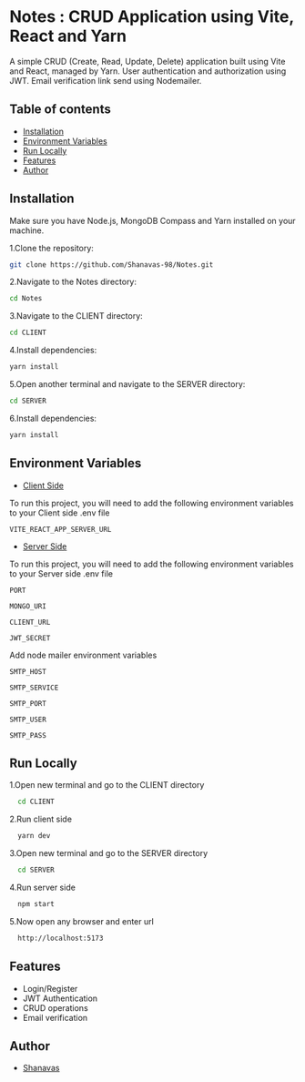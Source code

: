 
# Notes : CRUD Application using Vite, React and Yarn

A simple CRUD (Create, Read, Update, Delete) application built using Vite and React, managed by Yarn.
User authentication and authorization using JWT.
Email verification link send using Nodemailer.
## Table of contents

- [Installation]()
- [Environment Variables]()
- [Run Locally]()
- [Features]()
- [Author]()

## Installation

Make sure you have Node.js, MongoDB Compass and Yarn installed on your machine.

1.Clone the repository:

```bash
git clone https://github.com/Shanavas-98/Notes.git
```
2.Navigate to the Notes directory:

```bash
cd Notes
```
3.Navigate to the CLIENT directory:

```bash
cd CLIENT
```
4.Install dependencies:

```bash
yarn install
```
5.Open another terminal and navigate to the SERVER directory:

```bash
cd SERVER
```
6.Install dependencies:

```bash
yarn install
```
    
## Environment Variables
 - [Client Side]()

To run this project, you will need to add the following environment variables to your Client side .env file

`VITE_REACT_APP_SERVER_URL`

 - [Server Side]()

To run this project, you will need to add the following environment variables to your Server side .env file

`PORT`

`MONGO_URI`

`CLIENT_URL`

`JWT_SECRET`

Add node mailer environment variables

`SMTP_HOST`

`SMTP_SERVICE`

`SMTP_PORT`

`SMTP_USER`

`SMTP_PASS`

## Run Locally

1.Open new terminal and go to the CLIENT directory

```bash
  cd CLIENT
```

2.Run client side

```bash
  yarn dev
```

3.Open new terminal and go to the SERVER directory

```bash
  cd SERVER
```
4.Run server side

```bash
  npm start
```
5.Now open any browser and enter url

```bash
  http://localhost:5173
```


## Features

- Login/Register
- JWT Authentication
- CRUD operations
- Email verification


## Author

- [Shanavas](https://github.com/Shanavas-98)

